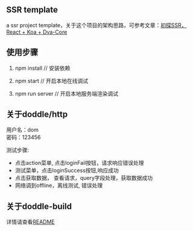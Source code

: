 ## SSR template
a ssr project template，关于这个项目的架构思路，可参考文章：[初探SSR，React + Koa + Dva-Core](https://github.com/closertb/closertb.github.io/issues/35)

## 使用步骤
1. npm install // 安装依赖

2. npm start // 开启本地在线调试

3. npm run server // 开启本地服务端渲染调试

## 关于doddle/http
用户名：dom  
密码：123456  

测试步骤:   
 - 点击action菜单, 点击loginFail按钮，请求响应错误处理
 - 测试菜单，点击loginSuccess按钮,响应成功
 - 点击获取数据， 查看请求，query字段处理，获取数据成功
 - 网络调到offline，离线测试, 错误处理

## 关于doddle-build
详情请查看[README][1]


[1]: https://github.com/closertb/doddle/tree/master/packages/doddle-build
